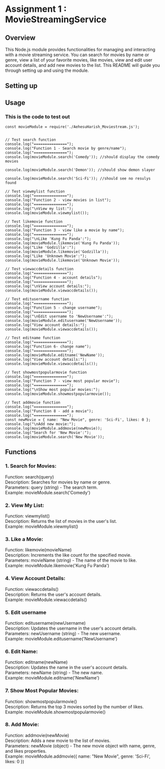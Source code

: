 # Assignment 1 : MovieStreamingService

## Overview
This Node.js module provides functionalities for managing and interacting with a movie streaming service. You can search for movies by name or genre, view a list of your favorite movies, like movies, view and edit user account details, and add new movies to the list. This README will guide you through setting up and using the module.


## Setting up

## Usage
### This is the code to test out
```
const movieModule = require('./AehesuHarish_Moviestream.js'); 


// Test search function
console.log("===============");
console.log("Function 1 - Search movie by genre/name");
console.log("===============");
console.log(movieModule.search('Comedy')); //should display the comedy movies

console.log(movieModule.search('Demon')); //should show demon slayer

console.log(movieModule.search('Sci-Fi')); //should see no resulys found

// Test viewmylist function
console.log("===============");
console.log("Function 2 - view movies in list");
console.log("===============");
console.log("\nView my list:");
console.log(movieModule.viewmylist());

// Test likemovie function
console.log("===============");
console.log("Function 3 - view like a movie by name");
console.log("===============");
console.log("\nLike 'Kung Fu Panda':");
console.log(movieModule.likemovie('Kung Fu Panda'));
console.log("Like 'Godzilla':");
console.log(movieModule.likemovie('Godzilla'));
console.log("Like 'Unknown Movie':");
console.log(movieModule.likemovie('Unknown Movie'));

// Test viewaccdetails function
console.log("===============");
console.log("Function 4 - account details");
console.log("===============");
console.log("\nView account details:");
console.log(movieModule.viewaccdetails());

// Test editusername function
console.log("===============");
console.log("Function 5 - change username");
console.log("===============");
console.log("\nEdit username to 'NewUsername':");
console.log(movieModule.editusername('NewUsername'));
console.log("View account details:");
console.log(movieModule.viewaccdetails());

// Test editname function
console.log("===============");
console.log("Function 6- change name");
console.log("===============");
console.log(movieModule.editname('NewName'));
console.log("View account details:");
console.log(movieModule.viewaccdetails());

// Test showmostpopularmovie function
console.log("===============");
console.log("Function 7 - view most popular movie");
console.log("===============");
console.log("\nShow most popular movies:");
console.log(movieModule.showmostpopularmovie());

// Test addmovie function
console.log("===============");
console.log("Function 8 - add a movie");
console.log("===============");
const newMovie = { name: "New Movie", genre: 'Sci-Fi', likes: 0 };
console.log("\nAdd new movie:");
console.log(movieModule.addmovie(newMovie));
console.log("Search for 'New Movie':");
console.log(movieModule.search('New Movie'));
```


## Functions

### 1. Search for Movies:
Function: search(query)<br />
Description: Searches for movies by name or genre.<br />
Parameters: query (string) - The search term.<br />
Example: movieModule.search('Comedy')<br />

### 2. View My List:
Function: viewmylist()<br />
Description: Returns the list of movies in the user's list.<br />
Example: movieModule.viewmylist()<br />

### 3. Like a Movie:
Function: likemovie(movieName)<br />
Description: Increments the like count for the specified movie.<br />
Parameters: movieName (string) - The name of the movie to like.<br />
Example: movieModule.likemovie('Kung Fu Panda')<br />

### 4. View Account Details:
Function: viewaccdetails()<br />
Description: Returns the user's account details.<br />
Example: movieModule.viewaccdetails()<br />


### 5. Edit username
Function: editusername(newUsername)<br />
Description: Updates the username in the user's account details.<br />
Parameters: newUsername (string) - The new username.<br />
Example: movieModule.editusername('NewUsername')<br />

### 6. Edit Name:
Function: editname(newName)<br />
Description: Updates the name in the user's account details.<br />
Parameters: newName (string) - The new name.<br />
Example: movieModule.editname('NewName')<br />

### 7. Show Most Popular Movies:
Function: showmostpopularmovie()<br />
Description: Returns the top 3 movies sorted by the number of likes.<br />
Example: movieModule.showmostpopularmovie()<br />

### 8. Add Movie:
Function: addmovie(newMovie)<br />
Description: Adds a new movie to the list of movies.<br />
Parameters: newMovie (object) - The new movie object with name, genre, and likes properties.<br />
Example: movieModule.addmovie({ name: "New Movie", genre: 'Sci-Fi', likes: 0 })<br />
